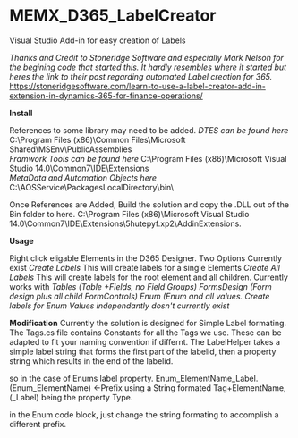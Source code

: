 # MEMX_D365_LabelCreator
Visual Studio Add-in for easy creation of Labels

*Thanks and Credit to Stoneridge Software and especially Mark Nelson for the begining code that started this.*
*It hardly resembles where it started but heres the link to their post regarding automated Label creation for 365.*
https://stoneridgesoftware.com/learn-to-use-a-label-creator-add-in-extension-in-dynamics-365-for-finance-operations/

**Install**

References to some library may need to be added.
*DTES can be found here*
C:\Program Files (x86)\Common Files\Microsoft Shared\MSEnv\PublicAssemblies\
*Framwork Tools can be found here*
C:\Program Files (x86)\Microsoft Visual Studio 14.0\Common7\IDE\Extensions\
*MetaData and Automation Objects here*
C:\AOSService\PackagesLocalDirectory\bin\

Once References are Added, Build the solution and copy the .DLL out of the Bin folder to here.
C:\Program Files (x86)\Microsoft Visual Studio 14.0\Common7\IDE\Extensions\5hutepyf.xp2\AddinExtensions\.

**Usage**

Right click eligable Elements in the D365 Designer.
Two Options Currently exist
*Create Labels*
This will create labels for a single Elements
*Create All Labels*
This will create labels for the root element and all children. Currently works with 
	*Tables (Table +Fields, no Field Groups)*
	*FormsDesign (Form design plus all child FormControls)*
	*Enum (Enum and all values. Create labels for Enum Values independantly dosn't currently exist*
	
**Modification**
Currently the solution is designed for Simple Label formating.
The Tags.cs file contains Constants for all the Tags we use. These can be adapted to fit your naming convention if differnt.
The LabelHelper takes a simple label string that forms the first part of the labelid, then a property string which results in the end of the labelid.

so in the case of Enums label property.
Enum_ElementName_Label. (Enum_ElementName) <-Prefix using a String formated Tag+ElementName, (_Label) being the property Type.

in the Enum code block, just change the string formating to accomplish a different prefix.
